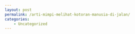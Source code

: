 ```yaml
---
layout: post
permalink: /arti-mimpi-melihat-kotoran-manusia-di-jalan/
categories:
    - Uncategorized
---
```


